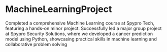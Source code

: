 # MachineLearningProject
Completed a comprehensive Machine Learning course at Spypro Tech, featuring a hands-on minor project. Successfully led a major group project at Spypro Security Solutions, where we developed a cancer prediction model using Python, showcasing practical skills in machine learning and collaborative problem solving
